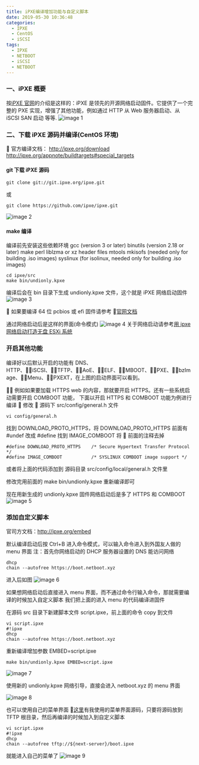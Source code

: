 ```yaml
---
title: iPXE编译增加功能与自定义脚本
date: 2019-05-30 10:36:48
categories:
  - IPXE
  - CentOS
  - iSCSI
tags:
  - IPXE
  - NETBOOT
  - iSCSI
  - NETBOOT
---
```


<!--more-->

### 一、iPXE 概要

按[iPXE 官网](http://ipxe.org/start)的介绍是这样的：iPXE 是领先的开源网络启动固件。它提供了一个完整的 PXE 实现，增强了其他功能，例如通过 HTTP 从 Web 服务器启动、从 iSCSI SAN 启动 等等.
![image 1](1.png)

### 二、下载 iPXE 源码并编译(CentOS 环境)

 官方编译文档：
http://ipxe.org/download
http://ipxe.org/appnote/buildtargets#special_targets

#### git 下载 iPXE 源码

```
git clone git://git.ipxe.org/ipxe.git
```

或

```
git clone https://github.com/ipxe/ipxe.git
```

![image 2](2.png)

#### make 编译

编译前先安装这些依赖环境
gcc (version 3 or later)
binutils (version 2.18 or later)
make
perl
liblzma or xz header files
mtools
mkisofs (needed only for building .iso images)
syslinux (for isolinux, needed only for building .iso images)

```
cd ipxe/src
make bin/undionly.kpxe
```

编译后会在 bin 目录下生成 undionly.kpxe 文件，这个就是 iPXE 网络启动固件
![image 3](3.png)

 如果要编译 64 位 pcbios 或 efi 固件请参考 [官网文档](http://ipxe.org/appnote/buildtargets#special_targets)

通过网络启动后是这样的界面(命令模式)
![image 4](4.png)
关于网络启动请参考[用 ipxe 网络启动打造无盘 ESXi 系统](https://blog.open4j.com/2019/05/29/net-boot-ipxe-esxi-centos-windows-etc-from-iscsi-lun/)

### 开启其他功能

编译好以后默认开启的功能有 DNS、HTTP、iSCSI、TFTP、AoE、ELF、MBOOT、PXE、bzImage、Menu、PXEXT，在上图的启动界面可以看到。

 例如如果要加载 HTTPS web 的内容，那就要开启 HTTPS。还有一些系统启动需要开启 COMBOOT 功能，
下面以开启 HTTPS 和 COMBOOT 功能为例进行编译
 修改  源码下 src/config/general.h 文件

```
vi config/general.h
```

找到 DOWNLOAD_PROTO_HTTPS，将 DOWNLOAD_PROTO_HTTPS 前面有#undef 改成 #define
找到 IMAGE_COMBOOT 将  前面的注释去掉

```
#define DOWNLOAD_PROTO_HTTPS    /* Secure Hypertext Transfer Protocol */
#define IMAGE_COMBOOT           /* SYSLINUX COMBOOT image support */
```

或者将上面的代码添加到 源码目录 src/config/local/general.h 文件里

修改完用前面的 make bin/undionly.kpxe 重新编译即可

现在用新生成的 undionly.kpxe 固件网络启动后是多了 HTTPS 和 COMBOOT
![image 5](5.png)

### 添加自定义脚本

官司方文档：http://ipxe.org/embed

默认编译启动后按 Ctrl+B 进入命令模式，可以输入命令进入到外国友人做的 menu 界面
注：首先你网络启动的 DHCP 服务器设置的 DNS 能访问网络

```
dhcp
chain --autofree https://boot.netboot.xyz
```

进入后如图
![image 6](6.png)

如果想网络启动后直接进入 menu 界面，而不通过命令行输入命令，那就需要编译的时候加入自定义脚本
我们把上面的进入 menu 的代码编译进固件

在源码 src 目录下新建脚本文件 script.ipxe，前上面的命令 copy 到文件

```
vi script.ipxe
#!ipxe
dhcp
chain --autofree https://boot.netboot.xyz
```

重新编译增加参数 EMBED=script.ipxe

```
make bin/undionly.kpxe EMBED=script.ipxe
```

![image 7](7.png)

使用新的 undionly.kpxe 网络引导，直接会进入 netboot.xyz 的 menu 界面

![image 8](8.png)

也可以使用自己的菜单界面
[这里](https://github.com/fronttang/netboot-tftp)有我使用的菜单界面源码，只要将源码放到 TFTP 根目录，然后再编译的时候加入到自定义脚本

```
vi script.ipxe
#!ipxe
dhcp
chain --autofree tftp://${next-server}/boot.ipxe
```

就能进入自己的菜单了
![image 9](9.png)

